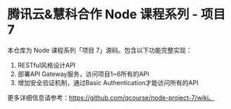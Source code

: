# 腾讯云&慧科合作 Node 课程系列 - 项目7

本仓库为 Node 课程系列「项目 7」源码。包含以下功能完整实现：

1. RESTful风格设计API
2. 部署API Gateway服务，访问项目1~6所有的API
3. 增加安全验证机制，通过Basic Authentication才能访问所有的API

更多详细信息请参考：https://github.com/qcourse/node-project-7/wiki。
